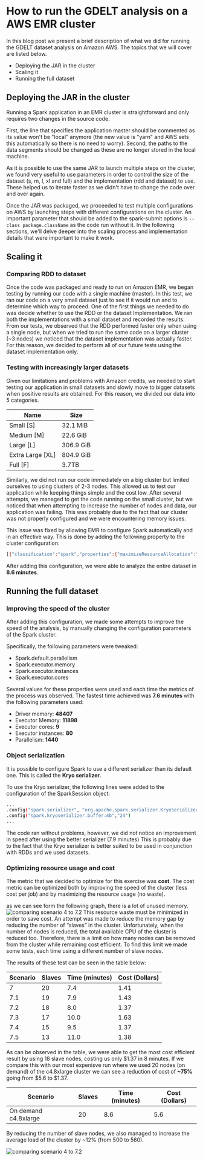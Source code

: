 # How to run the GDELT analysis on a AWS EMR cluster

In this blog post we present a brief description of what we did for running the
GDELT dataset analysis on Amazon AWS. The topics that we will cover are listed
below.

- Deploying the JAR in the cluster
- Scaling it
- Running the full dataset

## Deploying the JAR in the cluster

Running a Spark application in an EMR cluster is straightforward and only requires
two changes in the source code.

First, the line that specifies the application master should be commented as its
value won't be "local" anymore (the new value is "yarn" and AWS sets this
automatically so there is no need to worry). Second, the paths to the data
segments should be changed as these are no longer stored in the local machine. 

As it is possible to use the same JAR to launch multiple steps on the cluster,
we found very useful to use parameters in order to control the size of the
dataset (s, m, l, xl and full) and the implementation (rdd and dataset) to use.
These helped us to iterate faster as we didn't have to change the code over and
over again.

Once the JAR was packaged, we proceeded to test multiple configurations on AWS
by launching steps with different configurations on the cluster. An important
parameter that should be added to the spark-submit options is `--class package.className`
as the code run without it. In the following sections, we'll delve deeper into
the scaling process and implementation details that were important to make it work.

## Scaling it

### Comparing RDD to dataset

Once the code was packaged and ready to run on Amazon EMR, we began testing by
running our code with a single machine (master). In this test, we ran our code
on a very small dataset just to see if it would run and to determine which way
to proceed. One of the first things we needed to do was decide whether to use
the RDD or the dataset Implementation. We ran both the implementations with a
small dataset and recorded the results. From our tests, we observed that the RDD
performed faster only when using a single node, but when we tried to run the
same code on a larger cluster (~3 nodes) we noticed that the dataset
implementation was actually faster. For this reason, we decided to perform all of
our future tests using the dataset implementation only. 

### Testing with increasingly larger datasets ###

Given our limitations and problems with Amazon credits, we needed to start
testing our application in small datasets and slowly move to bigger datasets
when positive results are obtained. For this reason, we divided our data into 5
categories.

| Name | Size |
| ------ | ------ |
| Small [S] |  32.1 MiB |
| Medium [M] | 22.6 GiB |
| Large [L] | 306.9 GiB | 
| Extra Large [XL] |  804.9 GiB |
| Full [F] | 3.7TB | 


Similarly, we did not run our code immediately on a big cluster but limited
ourselves to using clusters of 2-3 nodes. This allowed us to test our
application while keeping things simple and the cost low. After several
attempts, we managed to get the code running on the small cluster, but we
noticed that when attempting to increase the number of nodes and data, our application was
failing. This was probably due to the fact that our cluster was not properly
configured and we were encountering memory issues. 

This issue was fixed by allowing EMR to configure Spark automatically and in an
effective way. This is done by adding the following property to the cluster
configuration:

```sh
[{"classification":"spark","properties":{"maximizeResourceAllocation":"true"}}]
```

After adding this configuration, we were able to analyze the entire dataset in **8.6 minutes**. 


## Running the full dataset

### Improving the speed of the cluster

After adding this configuration, we made some attempts to improve the speed of
the analysis, by manually changing the configuration parameters of the Spark cluster. 

Specifically,  the following parameters were tweaked:

- Spark.default.parallelism
- Spark.executor.memory
- Spark.executor.instances
- Spark.executor.cores

Several values for these properties were used and each time the metrics of the
process was observed. The fastest time achieved was **7.6 minutes** with the
following parameters used: 

- Driver memory: **48407**
- Executor Memory: **11898**
- Executor cores: **9**
- Executor instances: **80**
- Parallelism: **1440**

### Object serialization 

It is possible to configure Spark to use a different serializer than its default
one. This is called the **Kryo serializer**. 

To use the Kryo serializer, the following lines were added to the configuration
of the SparkSession object:

```sh
...
.config("spark.serializer", "org.apache.spark.serializer.KryoSerializer")
.config("spark.kryoserializer.buffer.mb","24")
...
```

The code ran without problems,  however, we did not notice an improvement in
speed after using the better serializer (7.9 minutes)
This is probably due to the fact that the Kryo serializer is better suited to be used in conjunction with RDDs and we used datasets.

### Optimizing resource usage and cost 

The metric that we decided to optimize for this exercise was **cost**. The cost metric can be optimized both by improving the speed of the cluster (less cost per job) and by maximizing the resource usage (no waste). 

as we can see form the following graph, there is a lot of unused memory.
![comparing scenario 4 to 7.2](https://i.imgur.com/sXYRrkL.png)
This resource waste must be minimized in order to save cost. An attempt was made
to reduce the memory gap by reducing the number of “slaves” in the cluster.
Unfortunately, when the number of nodes is reduced, the total available
CPU of the cluster is reduced too. Therefore, there is a limit on how many nodes
can be removed from the cluster while remaining cost efficient. 
To find this limit we made some tests, each time using a different number of slave nodes. 

The results of these test can be seen in the table below:

| Scenario | Slaves | Time (minutes) | Cost (Dollars) |
| ------ | ------ | ------ | ------ |
| 7 | 20 | 7.4 | 1.41 |
| 7.1 | 19 | 7.9 | 1.43 |
| 7.2 | 18 | 8.0 | 1.37 |
| 7.3 | 17 | 10.0 | 1.63 |
| 7.4 | 15 | 9.5 | 1.37 |
| 7.5 | 13 | 11.0 | 1.38 |


As can be observed in the table, we were able to get the most cost efficient result by using 18 slave nodes, costing us only $1.37 in 8 minutes. If we compare this with our most expenisve run where we used 20 nodes (on demand) of the c4.8xlarge cluster we can see a reduction of cost of **~75%** going from $5.6 to $1.37.

| Scenario | Slaves | Time (minutes) | Cost (Dollars) |
| ------ | ------ | ------ | ------ |
| On demand c4.8xlarge | 20 | 8.6 | 5.6 |



By reducing the number of slave nodes, we also managed to increase the average load of the cluster by ~12% (from 500 to 560).

![comparing scenario 4 to 7.2](https://i.imgur.com/lDUeQTl.png)